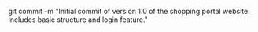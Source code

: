 git commit -m "Initial commit of version 1.0 of the shopping portal website. Includes basic structure and login feature."
